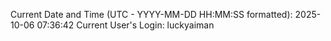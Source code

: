 Current Date and Time (UTC - YYYY-MM-DD HH:MM:SS formatted): 2025-10-06 07:36:42
Current User's Login: luckyaiman
